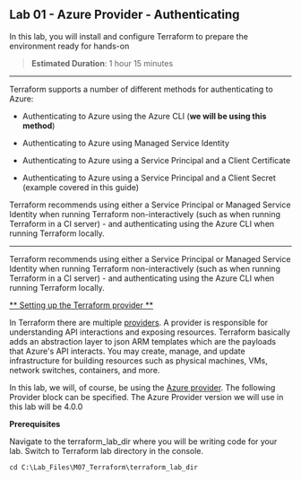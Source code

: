 ## Lab 01 - Azure Provider - Authenticating

In this lab, you will install and configure Terraform to prepare the environment ready for hands-on

> **Estimated Duration**: 1 hour 15 minutes

---

Terraform supports a number of different methods for authenticating to Azure:

-   Authenticating to Azure using the Azure CLI (**we will be using this method**)

-   Authenticating to Azure using Managed Service Identity

-   Authenticating to Azure using a Service Principal and a Client Certificate

-   Authenticating to Azure using a Service Principal and a Client Secret (example covered in this guide)

Terraform recommends using either a Service Principal or Managed Service Identity when running Terraform non-interactively (such as when running Terraform in a CI server) - and authenticating using the Azure CLI when running Terraform locally.

---

Terraform recommends using either a Service Principal or Managed Service Identity when running Terraform non-interactively (such as when running Terraform in a CI server) - and authenticating using the Azure CLI when running Terraform locally.

<ins> ** Setting up the Terraform provider ** <ins>

In Terraform there are multiple [providers](https://www.terraform.io/docs/providers/index.html). A provider is responsible for understanding API interactions and exposing resources. Terraform basically adds an abstraction layer to json ARM templates which are the payloads that Azure's API interacts. You may create, manage, and update infrastructure for building resources such as physical machines, VMs, network switches, containers, and more.

In this lab, we will, of course, be using the [Azure provider](https://www.terraform.io/docs/providers/azurerm/index.html). The following Provider block can be specified. The Azure Provider version we will use in this lab will be 4.0.0

**Prerequisites**

Navigate to the terraform_lab_dir where you will be writing code for your lab. Switch to Terraform lab directory in the console.

```
cd C:\Lab_Files\M07_Terraform\terraform_lab_dir
```
